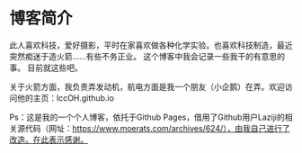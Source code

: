 # 博客简介
此人喜欢科技，爱好摄影，平时在家喜欢做各种化学实验。也喜欢科技制造，最近突然痴迷于造火箭……有些不务正业。
这个博客中我会记录一些我干的有意思的事。
目前就这些吧。

关于火箭方面，我负责弄发动机，航电方面是我一个朋友（小企鹅）在弄。欢迎访问他的主页：lccOH.github.io




Ps：这是我的一个个人博客，依托于Github Pages，借用了Github用户Laziji的相关源代码（网址：https://www.moerats.com/archives/624/），由我自己进行了改造。在此表示感谢。
